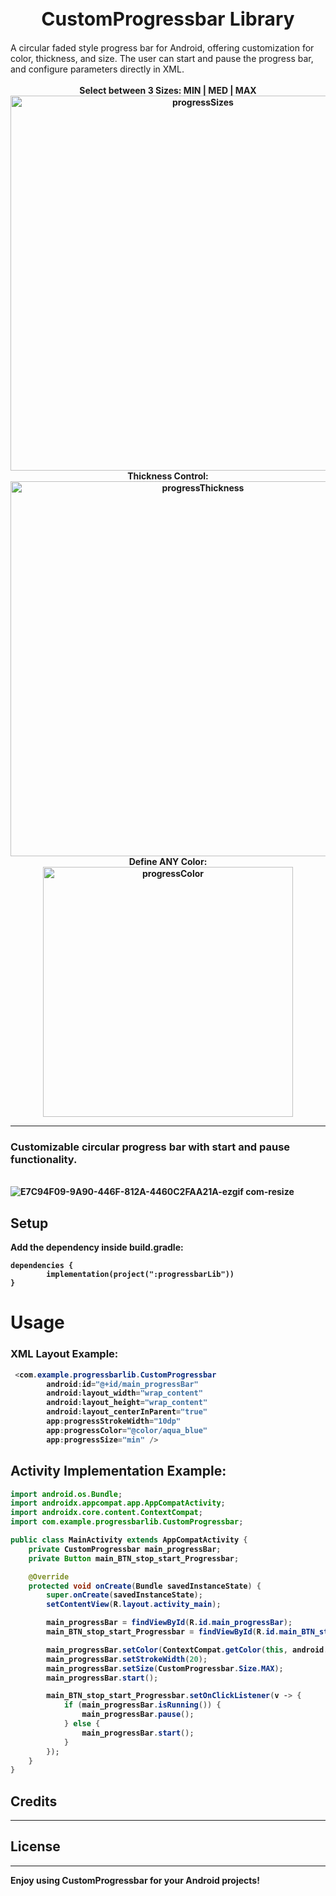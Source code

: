 <div style="text-align: center;">
    <h1 align="center" style="font-size: 30px;">CustomProgressbar Library</h1>
</div>
A circular faded style progress bar for Android, offering customization for color, thickness, and size. The user can start and pause the progress bar, and configure parameters directly in XML.




<div align="center">
    <b>
	    <b>  
	    <br>
	    Select between 3 Sizes: MIN | MED | MAX</b>
    <br>
    <img width="600" alt="progressSizes" src="https://github.com/ShalevShar/progressbarLib/assets/127881894/f957151a-4c5d-4a5d-90c8-4c88d91f7368">
    <br>
    <b>
	    Thickness Control:</b>
    <br>
    <img width="600" alt="progressThickness" src="https://github.com/ShalevShar/progressbarLib/assets/127881894/454a19b7-c1ab-4d61-9919-2ab0e42680da">
    <br>
    <b>
	    Define ANY Color:</b>
    <br>
    <img width="400" alt="progressColor" src="https://github.com/ShalevShar/progressbarLib/assets/127881894/b0dabb25-8205-4598-bdb8-3020bc75b7b6">

</div>



________________________________________________________________________

 ### Customizable circular progress bar with start and pause functionality.

<br align="center"> ![E7C94F09-9A90-446F-812A-4460C2FAA21A-ezgif com-resize](https://github.com/ShalevShar/progressbarLib/assets/127881894/e5d5f4eb-06a9-4b71-88d8-24fa4a7de984)
</br>



## Setup
Add the dependency inside build.gradle:
```
dependencies {
		implementation(project(":progressbarLib"))
}
```

# Usage
### XML Layout Example:
```java
 <com.example.progressbarlib.CustomProgressbar
        android:id="@+id/main_progressBar"
        android:layout_width="wrap_content"
        android:layout_height="wrap_content"
        android:layout_centerInParent="true"
        app:progressStrokeWidth="10dp"
        app:progressColor="@color/aqua_blue"
        app:progressSize="min" />
```
## Activity Implementation Example:
```java
import android.os.Bundle;
import androidx.appcompat.app.AppCompatActivity;
import androidx.core.content.ContextCompat;
import com.example.progressbarlib.CustomProgressbar;

public class MainActivity extends AppCompatActivity {
    private CustomProgressbar main_progressBar;
    private Button main_BTN_stop_start_Progressbar;

    @Override
    protected void onCreate(Bundle savedInstanceState) {
        super.onCreate(savedInstanceState);
        setContentView(R.layout.activity_main);

        main_progressBar = findViewById(R.id.main_progressBar);
        main_BTN_stop_start_Progressbar = findViewById(R.id.main_BTN_stop_start_Progressbar);

        main_progressBar.setColor(ContextCompat.getColor(this, android.R.color.holo_blue_bright));
        main_progressBar.setStrokeWidth(20);
        main_progressBar.setSize(CustomProgressbar.Size.MAX);
        main_progressBar.start();

        main_BTN_stop_start_Progressbar.setOnClickListener(v -> {
            if (main_progressBar.isRunning()) {
                main_progressBar.pause();
            } else {
                main_progressBar.start();
            }
        });
    }
}
```



## Credits

-----

## License

-----

Enjoy using CustomProgressbar for your Android projects!
